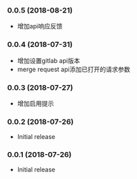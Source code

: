 ### 0.0.5 (2018-08-21)
- 增加api响应反馈

### 0.0.4 (2018-07-31)
- 增加设置gitlab api版本
- merge request api添加已打开的请求参数

### 0.0.3 (2018-07-27)
- 增加启用提示

### 0.0.2 (2018-07-26)
- Initial release

### 0.0.1 (2018-07-26)
- Initial release